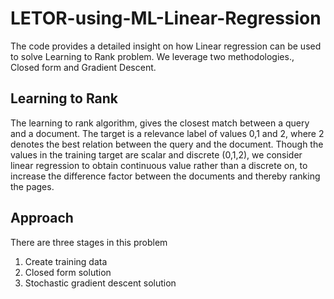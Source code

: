 # LETOR-using-ML-Linear-Regression
The code provides a detailed insight on how Linear regression can be used to solve Learning to Rank problem. We leverage two methodologies., Closed form and Gradient Descent. 



## Learning to Rank
The learning to rank algorithm, gives the closest match between a query and a document. The target is a relevance label of values 0,1 and 2, where 2 denotes the best relation between the query and the document. Though the values in the training target are scalar and discrete (0,1,2), we consider linear regression to obtain continuous value rather than a discrete on, to increase the difference factor between the documents and thereby ranking the pages. 


## Approach
There are three stages in this problem 
1. Create training data
2. Closed form solution
3. Stochastic gradient descent solution

